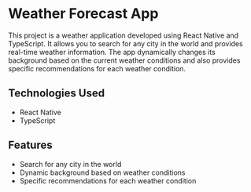 # Weather Forecast App


This project is a weather application developed using React Native and TypeScript. It allows you to search for any city in the world and provides real-time weather information. The app dynamically changes its background based on the current weather conditions and also provides specific recommendations for each weather condition.

## Technologies Used

- React Native
- TypeScript

## Features

- Search for any city in the world
- Dynamic background based on weather conditions
- Specific recommendations for each weather condition
